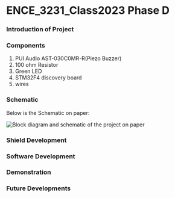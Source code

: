 # ENCE_3231_Class2023 Phase D

### Introduction of Project


### Components
1.  PUI Audio AST-030C0MR-R(Piezo Buzzer)
2.  100 ohm Resistor
3.  Green LED
4.  STM32F4 discovery board
5.  wires


### Schematic
Below is the Schematic on paper:

![Block diagram and schematic of the project on paper](https://github.com/Kkihamin/ENCE_3231_Class2023/assets/129350322/972aabb5-46ca-44a3-a927-305a9333196c)


### Shield Development


### Software Development


### Demonstration



### Future Developments




